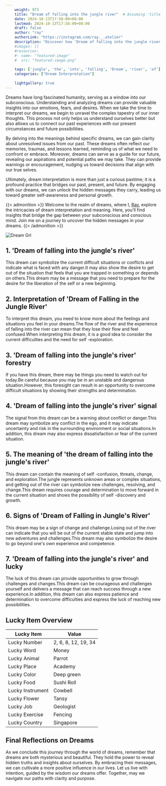 ```yaml
---
    weight: 973
    title: "Dream of falling into the jungle river"  # Assuming 'title' column exists
    date: 2024-10-13T17:58:00+08:00
    lastmod: 2024-10-13T17:58:00+08:00
    draft: false
    author: "ray"
    authorLink: "https://instagram.com/ray._.atelier"
    description: "Discover how 'Dream of falling into the jungle river' can interpret your future and uncover its significant meanings in your life."
    #images: []
    #resources:
    #- name: "featured-image"
    #  src: "featured-image.png"
    
    tags: ['jungle', 'the', 'into', 'falling', 'Dream', 'river', 'of']
    categories: ["Dream Interpretation"]
    
    lightgallery: true
---
```

    
Dreams have long fascinated humanity, serving as a window into our subconscious. Understanding and analyzing dreams can provide valuable insights into our emotions, fears, and desires. When we take the time to interpret our dreams, we begin to unravel the complex tapestry of our inner thoughts. This process not only helps us understand ourselves better but also allows us to connect our past experiences with our present circumstances and future possibilities.

By delving into the meanings behind specific dreams, we can gain clarity about unresolved issues from our past. These dreams often reflect our memories, traumas, and lessons learned, reminding us of what we need to confront or embrace. Moreover, dreams can serve as a guide for our future, revealing our aspirations and potential paths we may take. They can provide warnings or encouragement, nudging us toward decisions that align with our true selves.

Ultimately, dream interpretation is more than just a curious pastime; it is a profound practice that bridges our past, present, and future. By engaging with our dreams, we can unlock the hidden messages they carry, leading us toward greater self-awareness and personal growth.

{{< admonition >}}
Welcome to the realm of dreams, where I, [Ray](https://instagram.com/ray._.atelier), explore the intricacies of dream interpretation and meaning. Here, you’ll find insights that bridge the gap between your subconscious and conscious mind. Join me on a journey to uncover the hidden messages in your dreams.
{{< /admonition >}}

![Dream Grl](https://cdn.pixabay.com/photo/2017/11/02/03/35/gothic-2910057_1280.jpg "Dream Grl")

## 1. 'Dream of falling into the jungle's river'
This dream can symbolize the current difficult situations or conflicts and indicate what is faced with any danger.It may also show the desire to get out of the situation that feels that you are trapped in something or depends on others.This dream may be a message that you need to prepare for the desire for the liberation of the self or a new beginning.

## 2. Interpretation of 'Dream of Falling in the Jungle River'
To interpret this dream, you need to know more about the feelings and situations you feel in your dreams.The flow of the river and the experience of falling into the river can mean that they lose their flow and feel confused.When interpreting this dream, it is a good idea to consider the current difficulties and the need for self -exploration.

## 3. 'Dream of falling into the jungle's river' forestry
If you have this dream, there may be things you need to watch out for today.Be careful because you may be in an unstable and dangerous situation.However, this foresight can result in an opportunity to overcome difficult situations by showing their strengths and determination.

## 4. 'Dream of falling into the jungle's river' signal
The signal from this dream can be a warning about conflict or danger.This dream may symbolize any conflict in the ego, and it may indicate uncertainty and risk in the surrounding environment or social situations.In addition, this dream may also express dissatisfaction or fear of the current situation.

## 5. The meaning of 'the dream of falling into the jungle's river'
This dream can contain the meaning of self -confusion, threats, change, and exploration.The jungle represents unknown areas or complex situations, and getting out of the river can symbolize new challenges, resolving, and change.This dream requires courage and determination to move forward in the current situation and shows the possibility of self -discovery and growth.

## 6. Signs of 'Dream of Falling in Jungle's River'
This dream may be a sign of change and challenge.Losing out of the river can indicate that you will be out of the current stable state and jump into new adventures and challenges.This dream may also symbolize the desire to go beyond one's own experience and competence.

## 7. 'Dream of falling into the jungle's river' and lucky
The luck of this dream can provide opportunities to grow through challenges and changes.This dream can be courageous and challenges yourself and delivers a message that can reach success through a new experience.In addition, this dream can also express patience and determination to overcome difficulties and express the luck of reaching new possibilities.

## Lucky Item Overview
| Lucky Item          | Value              |
|---------------|--------------------|
| Lucky Number        | 2, 6, 8, 12, 19, 34  |
| Lucky Word          | Money |
| Lucky Animal        | Parrot |
| Lucky Place         | Academy     |
| Lucky Color         | Deep green     |
| Lucky Food          | Sushi Roll      |
| Lucky Instrument    | Cowbell |
| Lucky Flower        | Tansy    |
| Lucky Job           | Geologist       |
| Lucky Exercise      | Fencing  |
| Lucky Country       | Singapore    |


##  Final Reflections on Dreams

As we conclude this journey through the world of dreams, remember that dreams are both mysterious and beautiful. They hold the power to reveal hidden truths and insights about ourselves. By embracing their messages, we can cultivate a more positive influence in our lives. Let us live with intention, guided by the wisdom our dreams offer. Together, may we navigate our paths with clarity and purpose.
